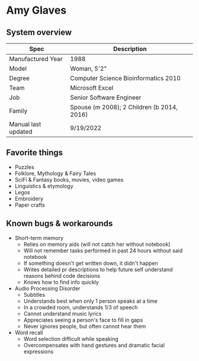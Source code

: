 # Amy Glaves

## System overview
| Spec | Description |
|-- | -- |
| Manufactured Year | 1988  |
| Model | Woman, 5'2" |
| Degree | Computer Science Bioinformatics 2010 |
| Team | Microsoft Excel |
| Job | Senior Software Engineer |
| Family | Spouse (m 2008); 2 Children (b 2014, 2016) |
| Manual last updated | 9/19/2022 |

## Favorite things
- Puzzles
- Folklore, Mythology & Fairy Tales
- SciFi & Fantasy books, movies, video games
- Linguistics & etymology
- Legos
- Embroidery
- Paper crafts

## Known bugs & workarounds
- Short-term memory
  - Relies on memory aids (will not catch her without notebook)
  - Will not remember tasks performed in past 24 hours without said notebook
  - If something doesn't get written down, it didn't happen
  - Writes detailed pr descriptions to help future self understand reasons behind code decisions
  - Knows how to find info quickly
- Audio Processing Disorder 
  - Subtitles 
  - Understands best when only 1 person speaks at a time
  - In a crowded room, understands 1/3 of speech
  - Cannot understand music lyrics
  - Appreciates seeing a person's face to fill in gaps
  - Never ignores people, but often cannot hear them
- Word recall
  - Word selection difficult while speaking
  - Overcompensates with hand gestures and dramatic facial expressions
